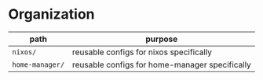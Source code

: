 # Organization

| path            | purpose                                        |
|-----------------|------------------------------------------------|
| `nixos/`        | reusable configs for nixos specifically        |
| `home-manager/` | reusable configs for home-manager specifically |

